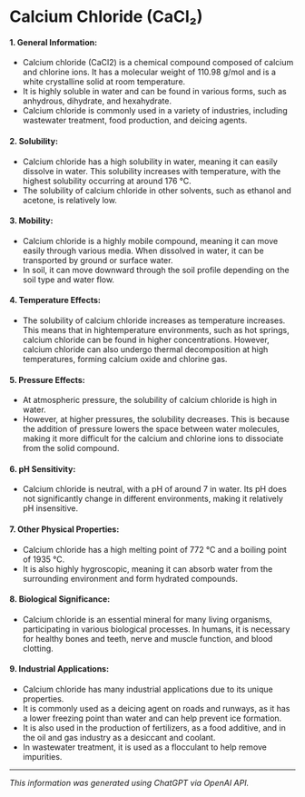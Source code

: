 # Calcium Chloride (CaCl₂)
#### 1. General Information:
* Calcium chloride (CaCl2) is a chemical compound composed of calcium and chlorine ions. It has a molecular weight of 110.98 g/mol and is a white crystalline solid at room temperature. 
* It is highly soluble in water and can be found in various forms, such as anhydrous, dihydrate, and hexahydrate. 
* Calcium chloride is commonly used in a variety of industries, including wastewater treatment, food production, and deicing agents.
#### 2. Solubility:
* Calcium chloride has a high solubility in water, meaning it can easily dissolve in water. This solubility increases with temperature, with the highest solubility occurring at around 176 °C. 
* The solubility of calcium chloride in other solvents, such as ethanol and acetone, is relatively low.
#### 3. Mobility:
* Calcium chloride is a highly mobile compound, meaning it can move easily through various media. When dissolved in water, it can be transported by ground or surface water. 
* In soil, it can move downward through the soil profile depending on the soil type and water flow.
#### 4. Temperature Effects:
* The solubility of calcium chloride increases as temperature increases. This means that in hightemperature environments, such as hot springs, calcium chloride can be found in higher concentrations. However, calcium chloride can also undergo thermal decomposition at high temperatures, forming calcium oxide and chlorine gas.
#### 5. Pressure Effects:
* At atmospheric pressure, the solubility of calcium chloride is high in water. 
* However, at higher pressures, the solubility decreases. This is because the addition of pressure lowers the space between water molecules, making it more difficult for the calcium and chlorine ions to dissociate from the solid compound.
#### 6. pH Sensitivity:
* Calcium chloride is neutral, with a pH of around 7 in water. Its pH does not significantly change in different environments, making it relatively pH insensitive.
#### 7. Other Physical Properties:
* Calcium chloride has a high melting point of 772 °C and a boiling point of 1935 °C. 
* It is also highly hygroscopic, meaning it can absorb water from the surrounding environment and form hydrated compounds.
#### 8. Biological Significance:
* Calcium chloride is an essential mineral for many living organisms, participating in various biological processes. In humans, it is necessary for healthy bones and teeth, nerve and muscle function, and blood clotting.
#### 9. Industrial Applications:
* Calcium chloride has many industrial applications due to its unique properties. 
* It is commonly used as a deicing agent on roads and runways, as it has a lower freezing point than water and can help prevent ice formation. 
* It is also used in the production of fertilizers, as a food additive, and in the oil and gas industry as a desiccant and coolant. 
* In wastewater treatment, it is used as a flocculant to help remove impurities.
______________________________________________________________
*This information was generated using ChatGPT via OpenAI API.*